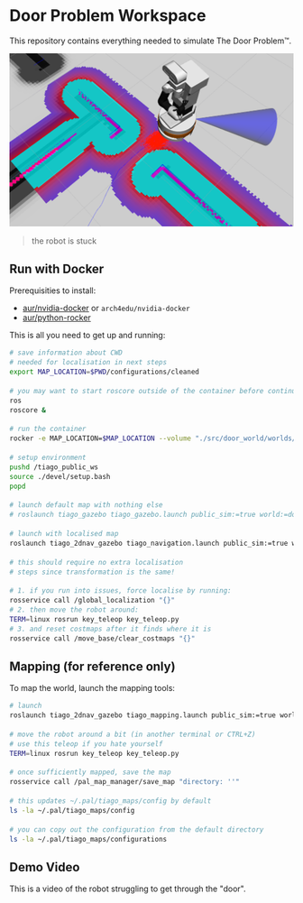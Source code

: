 # Door Problem Workspace

This repository contains everything needed to simulate The Door Problem™.

![robot is stuck](assets/Screenshot_20221121_212819.png)

> the robot is stuck

## Run with Docker

Prerequisities to install:

- [aur/nvidia-docker](https://aur.archlinux.org/packages/nvidia-docker) or `arch4edu/nvidia-docker`
- [aur/python-rocker](https://aur.archlinux.org/packages/python-rocker)

This is all you need to get up and running:

```bash
# save information about CWD
# needed for localisation in next steps
export MAP_LOCATION=$PWD/configurations/cleaned

# you may want to start roscore outside of the container before continuing
ros
roscore &

# run the container
rocker -e MAP_LOCATION=$MAP_LOCATION --volume "./src/door_world/worlds/door_world.xml":"/tiago_public_ws/src/tiago_simulation/tiago_gazebo/worlds/door_world.world" --volume "./src/door_world/meshes/door_world.dae":"/tiago_public_ws/src/tiago_simulation/tiago_gazebo/meshes/door_world.dae" --home --user --nvidia --x11 --privileged --network=host palroboticssl/tiago_tutorials:melodic

# setup environment
pushd /tiago_public_ws
source ./devel/setup.bash
popd

# launch default map with nothing else
# roslaunch tiago_gazebo tiago_gazebo.launch public_sim:=true world:=door_world

# launch with localised map
roslaunch tiago_2dnav_gazebo tiago_navigation.launch public_sim:=true world:=door_world map:=$MAP_LOCATION

# this should require no extra localisation
# steps since transformation is the same!

# 1. if you run into issues, force localise by running:
rosservice call /global_localization "{}"
# 2. then move the robot around:
TERM=linux rosrun key_teleop key_teleop.py
# 3. and reset costmaps after it finds where it is
rosservice call /move_base/clear_costmaps "{}"
```

## Mapping (for reference only)

To map the world, launch the mapping tools:

```bash
# launch
roslaunch tiago_2dnav_gazebo tiago_mapping.launch public_sim:=true world:=door_world

# move the robot around a bit (in another terminal or CTRL+Z)
# use this teleop if you hate yourself
TERM=linux rosrun key_teleop key_teleop.py

# once sufficiently mapped, save the map
rosservice call /pal_map_manager/save_map "directory: ''"

# this updates ~/.pal/tiago_maps/config by default
ls -la ~/.pal/tiago_maps/config

# you can copy out the configuration from the default directory
ls -la ~/.pal/tiago_maps/configurations
```

## Demo Video

This is a video of the robot struggling to get through the "door".
